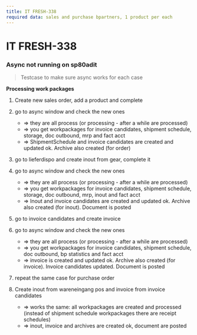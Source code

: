 ```yaml
---
title: IT FRESH-338
required data: sales and purchase bpartners, 1 product per each
---
```


# IT FRESH-338
### Async not running on sp80adit
> Testcase to make sure async works for each case 

**Processing work packages**

1. Create new sales order, add a product and complete

2. go to async window and check the new ones
    * => they are all process (or processing - after a while are processed)
	* => you get workpackages for invoice candidates, shipment schedule, storage, doc outbound, mrp and fact acct
	* => ShipmentSchedule and invoice candidates are created and updated ok. Archive also created (for order)
	
3. go to lieferdispo and create inout from gear, complete it   

4. go to async window and check the new ones
	* => they are all process (or processing - after a while are processed)
	* => you get workpackages for invoice candidates, shipment schedule, storage, doc outbound, mrp, inout and fact acct
	* => Inout and invoice candidates are created and updated ok. Archive also created (for inout). Document is posted

5. go to invoice candidates and create invoice

6. go to async window and check the new ones
	* => they are all process (or processing - after a while are processed)
	* => you get workpackages for invoice candidates, shipment schedule, doc outbound, bp statistics and fact acct
	* => invoice is created and updated ok. Archive also created (for invoice). Invoice candidates updated. Document is posted
	
7. repeat the same case for purchase order 

8. Create inout from wareneingang pos and invoice from invoice candidates
	* => works the same: all workpackages are created and processed (instead of shipment schedule workpackages there are receipt schedules)
	* => inout, invoice and archives are created ok, document are posted
